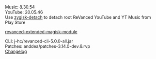 Music: 8.30.54  
YouTube: 20.05.46  
Use [zygisk-detach](https://github.com/j-hc/zygisk-detach) to detach root ReVanced YouTube and YT Music from Play Store  

[revanced-extended-magisk-module](https://github.com/imnathanzero/extended)
  
CLI: j-hc/revanced-cli-5.0.0-all.jar  
Patches: anddea/patches-3.14.0-dev.6.rvp  
[Changelog](https://github.com/anddea/revanced-patches/releases/tag/v3.14.0-dev.6)  
